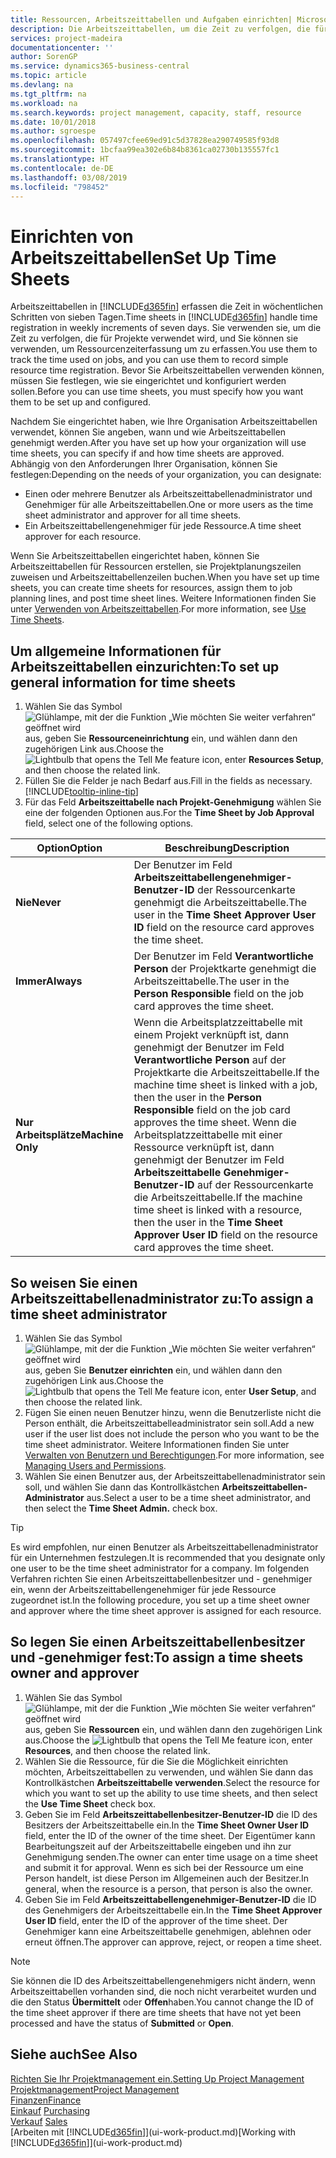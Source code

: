 ```yaml
---
title: Ressourcen, Arbeitszeittabellen und Aufgaben einrichten| Microsoft Docs
description: Die Arbeitszeittabellen, um die Zeit zu verfolgen, die für Projekte verwendet wurde und Ressourcen verwendet wurde und halfen Ihnen mit Projektmanagement, der Stellenbesetzung und der Kapazität
services: project-madeira
documentationcenter: ''
author: SorenGP
ms.service: dynamics365-business-central
ms.topic: article
ms.devlang: na
ms.tgt_pltfrm: na
ms.workload: na
ms.search.keywords: project management, capacity, staff, resource
ms.date: 10/01/2018
ms.author: sgroespe
ms.openlocfilehash: 057497cfee69ed91c5d37828ea290749585f93d8
ms.sourcegitcommit: 1bcfaa99ea302e6b84b8361ca02730b135557fc1
ms.translationtype: HT
ms.contentlocale: de-DE
ms.lasthandoff: 03/08/2019
ms.locfileid: "798452"
---
```

# <a name="set-up-time-sheets"></a><span data-ttu-id="d005f-103">Einrichten von Arbeitszeittabellen</span><span class="sxs-lookup"><span data-stu-id="d005f-103">Set Up Time Sheets</span></span>
<span data-ttu-id="d005f-104">Arbeitszeittabellen in [!INCLUDE[d365fin](includes/d365fin_md.md)] erfassen die Zeit in wöchentlichen Schritten von sieben Tagen.</span><span class="sxs-lookup"><span data-stu-id="d005f-104">Time sheets in [!INCLUDE[d365fin](includes/d365fin_md.md)] handle time registration in weekly increments of seven days.</span></span> <span data-ttu-id="d005f-105">Sie verwenden sie, um die Zeit zu verfolgen, die für Projekte verwendet wird, und Sie können sie verwenden, um Ressourcenzeiterfassung um zu erfassen.</span><span class="sxs-lookup"><span data-stu-id="d005f-105">You use them to track the time used on jobs, and you can use them to record simple resource time registration.</span></span> <span data-ttu-id="d005f-106">Bevor Sie Arbeitszeittabellen verwenden können, müssen Sie festlegen, wie sie eingerichtet und konfiguriert werden sollen.</span><span class="sxs-lookup"><span data-stu-id="d005f-106">Before you can use time sheets, you must specify how you want them to be set up and configured.</span></span>

<span data-ttu-id="d005f-107">Nachdem Sie eingerichtet haben, wie Ihre Organisation Arbeitszeittabellen verwendet, können Sie angeben, wann und wie Arbeitszeittabellen genehmigt werden.</span><span class="sxs-lookup"><span data-stu-id="d005f-107">After you have set up how your organization will use time sheets, you can specify if and how time sheets are approved.</span></span> <span data-ttu-id="d005f-108">Abhängig von den Anforderungen Ihrer Organisation, können Sie festlegen:</span><span class="sxs-lookup"><span data-stu-id="d005f-108">Depending on the needs of your organization, you can designate:</span></span>

* <span data-ttu-id="d005f-109">Einen oder mehrere Benutzer als Arbeitszeittabellenadministrator und Genehmiger für alle Arbeitszeittabellen.</span><span class="sxs-lookup"><span data-stu-id="d005f-109">One or more users as the time sheet administrator and approver for all time sheets.</span></span>
* <span data-ttu-id="d005f-110">Ein Arbeitszeittabellengenehmiger für jede Ressource.</span><span class="sxs-lookup"><span data-stu-id="d005f-110">A time sheet approver for each resource.</span></span>

<span data-ttu-id="d005f-111">Wenn Sie Arbeitszeittabellen eingerichtet haben, können Sie Arbeitszeittabellen für Ressourcen erstellen, sie Projektplanungszeilen zuweisen und Arbeitszeittabellenzeilen buchen.</span><span class="sxs-lookup"><span data-stu-id="d005f-111">When you have set up time sheets, you can create time sheets for resources, assign them to job planning lines, and post time sheet lines.</span></span> <span data-ttu-id="d005f-112">Weitere Informationen finden Sie unter [Verwenden von Arbeitszeittabellen](projects-how-use-time-sheets.md).</span><span class="sxs-lookup"><span data-stu-id="d005f-112">For more information, see [Use Time Sheets](projects-how-use-time-sheets.md).</span></span>

## <a name="to-set-up-general-information-for-time-sheets"></a><span data-ttu-id="d005f-113">Um allgemeine Informationen für Arbeitszeittabellen einzurichten:</span><span class="sxs-lookup"><span data-stu-id="d005f-113">To set up general information for time sheets</span></span>
1. <span data-ttu-id="d005f-114">Wählen Sie das Symbol ![Glühlampe, mit der die Funktion „Wie möchten Sie weiter verfahren“ geöffnet wird](media/ui-search/search_small.png "Wie möchten Sie weiter verfahren?") aus, geben Sie **Ressourceneinrichtung** ein, und wählen dann den zugehörigen Link aus.</span><span class="sxs-lookup"><span data-stu-id="d005f-114">Choose the ![Lightbulb that opens the Tell Me feature](media/ui-search/search_small.png "Tell me what you want to do") icon, enter **Resources Setup**, and then choose the related link.</span></span>  
2. <span data-ttu-id="d005f-115">Füllen Sie die Felder je nach Bedarf aus.</span><span class="sxs-lookup"><span data-stu-id="d005f-115">Fill in the fields as necessary.</span></span> [!INCLUDE[tooltip-inline-tip](includes/tooltip-inline-tip_md.md)]
3. <span data-ttu-id="d005f-116">Für das Feld **Arbeitszeittabelle nach Projekt-Genehmigung** wählen Sie eine der folgenden Optionen aus.</span><span class="sxs-lookup"><span data-stu-id="d005f-116">For the **Time Sheet by Job Approval** field, select one of the following options.</span></span>

| <span data-ttu-id="d005f-117">Option</span><span class="sxs-lookup"><span data-stu-id="d005f-117">Option</span></span> | <span data-ttu-id="d005f-118">Beschreibung</span><span class="sxs-lookup"><span data-stu-id="d005f-118">Description</span></span> |
| --- | --- |
| <span data-ttu-id="d005f-119">**Nie**</span><span class="sxs-lookup"><span data-stu-id="d005f-119">**Never**</span></span> |<span data-ttu-id="d005f-120">Der Benutzer im Feld **Arbeitszeittabellengenehmiger-Benutzer-ID** der Ressourcenkarte genehmigt die Arbeitszeittabelle.</span><span class="sxs-lookup"><span data-stu-id="d005f-120">The user in the **Time Sheet Approver User ID** field on the resource card approves the time sheet.</span></span> |
| <span data-ttu-id="d005f-121">**Immer**</span><span class="sxs-lookup"><span data-stu-id="d005f-121">**Always**</span></span> |<span data-ttu-id="d005f-122">Der Benutzer im Feld **Verantwortliche Person** der Projektkarte genehmigt die Arbeitszeittabelle.</span><span class="sxs-lookup"><span data-stu-id="d005f-122">The user in the **Person Responsible** field on the job card approves the time sheet.</span></span> |
| <span data-ttu-id="d005f-123">**Nur Arbeitsplätze**</span><span class="sxs-lookup"><span data-stu-id="d005f-123">**Machine Only**</span></span> |<span data-ttu-id="d005f-124">Wenn die Arbeitsplatzzeittabelle mit einem Projekt verknüpft ist, dann genehmigt der Benutzer im Feld **Verantwortliche Person** auf der Projektkarte die Arbeitszeittabelle.</span><span class="sxs-lookup"><span data-stu-id="d005f-124">If the machine time sheet is linked with a job, then the user in the **Person Responsible** field on the job card approves the time sheet.</span></span> <span data-ttu-id="d005f-125">Wenn die Arbeitsplatzzeittabelle mit einer Ressource verknüpft ist, dann genehmigt der Benutzer im Feld **Arbeitszeittabelle Genehmiger-Benutzer-ID** auf der Ressourcenkarte die Arbeitszeittabelle.</span><span class="sxs-lookup"><span data-stu-id="d005f-125">If the machine time sheet is linked with a resource, then the user in the **Time Sheet Approver User ID** field on the resource card approves the time sheet.</span></span> |

## <a name="to-assign-a-time-sheet-administrator"></a><span data-ttu-id="d005f-126">So weisen Sie einen Arbeitszeittabellenadministrator zu:</span><span class="sxs-lookup"><span data-stu-id="d005f-126">To assign a time sheet administrator</span></span>
1. <span data-ttu-id="d005f-127">Wählen Sie das Symbol ![Glühlampe, mit der die Funktion „Wie möchten Sie weiter verfahren“ geöffnet wird](media/ui-search/search_small.png "Wie möchten Sie weiter verfahren?") aus, geben Sie **Benutzer einrichten** ein, und wählen dann den zugehörigen Link aus.</span><span class="sxs-lookup"><span data-stu-id="d005f-127">Choose the ![Lightbulb that opens the Tell Me feature](media/ui-search/search_small.png "Tell me what you want to do") icon, enter **User Setup**, and then choose the related link.</span></span>  
2. <span data-ttu-id="d005f-128">Fügen Sie einen neuen Benutzer hinzu, wenn die Benutzerliste nicht die Person enthält, die Arbeitszeittabelleadministrator sein soll.</span><span class="sxs-lookup"><span data-stu-id="d005f-128">Add a new user if the user list does not include the person who you want to be the time sheet administrator.</span></span> <span data-ttu-id="d005f-129">Weitere Informationen finden Sie unter [Verwalten von Benutzern und Berechtigungen](ui-how-users-permissions.md).</span><span class="sxs-lookup"><span data-stu-id="d005f-129">For more information, see [Managing Users and Permissions](ui-how-users-permissions.md).</span></span>
3. <span data-ttu-id="d005f-130">Wählen Sie einen Benutzer aus, der Arbeitszeittabellenadministrator sein soll, und wählen Sie dann das Kontrollkästchen **Arbeitszeittabellen-Administrator** aus.</span><span class="sxs-lookup"><span data-stu-id="d005f-130">Select a user to be a time sheet administrator, and then select the **Time Sheet Admin.** check box.</span></span>  

> [!TIP]  
>   <span data-ttu-id="d005f-131">Es wird empfohlen, nur einen Benutzer als Arbeitszeittabellenadministrator für ein Unternehmen festzulegen.</span><span class="sxs-lookup"><span data-stu-id="d005f-131">It is recommended that you designate only one user to be the time sheet administrator for a company.</span></span> <span data-ttu-id="d005f-132">Im folgenden Verfahren richten Sie einen Arbeitszeittabellenbesitzer und - genehmiger ein, wenn der Arbeitszeittabellengenehmiger für jede Ressource zugeordnet ist.</span><span class="sxs-lookup"><span data-stu-id="d005f-132">In the following procedure, you set up a time sheet owner and approver where the time sheet approver is assigned for each resource.</span></span>  

## <a name="to-assign-a-time-sheets-owner-and-approver"></a><span data-ttu-id="d005f-133">So legen Sie einen Arbeitszeittabellenbesitzer und -genehmiger fest:</span><span class="sxs-lookup"><span data-stu-id="d005f-133">To assign a time sheets owner and approver</span></span>
1. <span data-ttu-id="d005f-134">Wählen Sie das Symbol ![Glühlampe, mit der die Funktion „Wie möchten Sie weiter verfahren“ geöffnet wird](media/ui-search/search_small.png "Wie möchten Sie weiter verfahren?") aus, geben Sie **Ressourcen** ein, und wählen dann den zugehörigen Link aus.</span><span class="sxs-lookup"><span data-stu-id="d005f-134">Choose the ![Lightbulb that opens the Tell Me feature](media/ui-search/search_small.png "Tell me what you want to do") icon, enter **Resources**, and then choose the related link.</span></span>
2. <span data-ttu-id="d005f-135">Wählen Sie die Ressource, für die Sie die Möglichkeit einrichten möchten, Arbeitszeittabellen zu verwenden, und wählen Sie dann das Kontrollkästchen **Arbeitszeittabelle verwenden**.</span><span class="sxs-lookup"><span data-stu-id="d005f-135">Select the resource for which you want to set up the ability to use time sheets, and then select the **Use Time Sheet** check box.</span></span>  
3. <span data-ttu-id="d005f-136">Geben Sie im Feld **Arbeitszeittabellenbesitzer-Benutzer-ID** die ID des Besitzers der Arbeitszeittabelle ein.</span><span class="sxs-lookup"><span data-stu-id="d005f-136">In the **Time Sheet Owner User ID** field, enter the ID of the owner of the time sheet.</span></span> <span data-ttu-id="d005f-137">Der Eigentümer kann Bearbeitungszeit auf der Arbeitszeittabelle eingeben und ihn zur Genehmigung senden.</span><span class="sxs-lookup"><span data-stu-id="d005f-137">The owner can enter time usage on a time sheet and submit it for approval.</span></span> <span data-ttu-id="d005f-138">Wenn es sich bei der Ressource um eine Person handelt, ist diese Person im Allgemeinen auch der Besitzer.</span><span class="sxs-lookup"><span data-stu-id="d005f-138">In general, when the resource is a person, that person is also the owner.</span></span>  
4. <span data-ttu-id="d005f-139">Geben Sie im Feld **Arbeitszeittabellengenehmiger-Benutzer-ID** die ID des Genehmigers der Arbeitszeittabelle ein.</span><span class="sxs-lookup"><span data-stu-id="d005f-139">In the **Time Sheet Approver User ID** field, enter the ID of the approver of the time sheet.</span></span> <span data-ttu-id="d005f-140">Der Genehmiger kann eine Arbeitszeittabelle genehmigen, ablehnen oder erneut öffnen.</span><span class="sxs-lookup"><span data-stu-id="d005f-140">The approver can approve, reject, or reopen a time sheet.</span></span>  

> [!NOTE]  
>   <span data-ttu-id="d005f-141">Sie können die ID des Arbeitszeittabellengenehmigers nicht ändern, wenn Arbeitszeittabellen vorhanden sind, die noch nicht verarbeitet wurden und die den Status **Übermittelt** oder **Offen**haben.</span><span class="sxs-lookup"><span data-stu-id="d005f-141">You cannot change the ID of the time sheet approver if there are time sheets that have not yet been processed and have the status of **Submitted** or **Open**.</span></span>

## <a name="see-also"></a><span data-ttu-id="d005f-142">Siehe auch</span><span class="sxs-lookup"><span data-stu-id="d005f-142">See Also</span></span>
[<span data-ttu-id="d005f-143">Richten Sie Ihr Projektmanagement ein.</span><span class="sxs-lookup"><span data-stu-id="d005f-143">Setting Up Project Management</span></span>](projects-setup-projects.md)  
[<span data-ttu-id="d005f-144">Projektmanagement</span><span class="sxs-lookup"><span data-stu-id="d005f-144">Project Management</span></span>](projects-manage-projects.md)  
[<span data-ttu-id="d005f-145">Finanzen</span><span class="sxs-lookup"><span data-stu-id="d005f-145">Finance</span></span>](finance.md)  
<span data-ttu-id="d005f-146">[Einkauf](purchasing-manage-purchasing.md)       </span><span class="sxs-lookup"><span data-stu-id="d005f-146">[Purchasing](purchasing-manage-purchasing.md)       </span></span>  
<span data-ttu-id="d005f-147">[Verkauf](sales-manage-sales.md)    </span><span class="sxs-lookup"><span data-stu-id="d005f-147">[Sales](sales-manage-sales.md)    </span></span>  
<span data-ttu-id="d005f-148">[Arbeiten mit [!INCLUDE[d365fin](includes/d365fin_md.md)]](ui-work-product.md)</span><span class="sxs-lookup"><span data-stu-id="d005f-148">[Working with [!INCLUDE[d365fin](includes/d365fin_md.md)]](ui-work-product.md)</span></span>  
